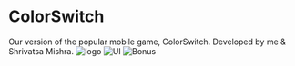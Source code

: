 # ColorSwitch
Our version of the popular mobile game, ColorSwitch. Developed by me & Shrivatsa Mishra.
![logo](https://github.com/prakhar3009/ColorSwitch/blob/main/Graphic%20Assets%20CS/1.png)
![UI](https://github.com/prakhar3009/ColorSwitch/blob/main/Graphic%20Assets%20CS/2.png)
![Bonus](https://github.com/prakhar3009/ColorSwitch/blob/main/Graphic%20Assets%20CS/3.png)

